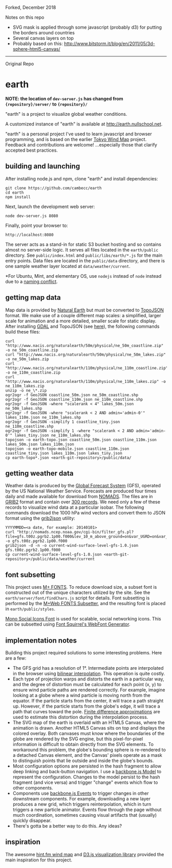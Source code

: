 Forked, December 2018

Notes on this repo

- SVG mask is applied through some javascript (probably d3) for putting the borders around countries
- Several canvas layers on top
- Probably based on this: http://www.bitstorm.it/blog/en/2011/05/3d-sphere-html5-canvas/

---

Original Repo

# earth

**NOTE: the location of `dev-server.js` has changed from `{repository}/server/` to `{repository}/`**

"earth" is a project to visualize global weather conditions.

A customized instance of "earth" is available at http://earth.nullschool.net.

"earth" is a personal project I've used to learn javascript and browser programming, and is based on the earlier
[Tokyo Wind Map](https://github.com/cambecc/air) project. Feedback and contributions are welcome! ...especially
those that clarify accepted best practices.

## building and launching

After installing node.js and npm, clone "earth" and install dependencies:

    git clone https://github.com/cambecc/earth
    cd earth
    npm install

Next, launch the development web server:

    node dev-server.js 8080

Finally, point your browser to:

    http://localhost:8080

The server acts as a stand-in for static S3 bucket hosting and so contains almost no server-side logic. It
serves all files located in the `earth/public` directory. See `public/index.html` and `public/libs/earth/*.js`
for the main entry points. Data files are located in the `public/data` directory, and there is one sample
weather layer located at `data/weather/current`.

\*For Ubuntu, Mint, and elementary OS, use `nodejs` instead of `node` instead due to a [naming conflict](https://github.com/joyent/node/wiki/Installing-Node.js-via-package-manager#ubuntu-mint-elementary-os).

## getting map data

Map data is provided by [Natural Earth](http://www.naturalearthdata.com) but must be converted to
[TopoJSON](https://github.com/mbostock/topojson/wiki) format. We make use of a couple different map scales: a
simplified, larger scale for animation and a more detailed, smaller scale for static display. After installing
[GDAL](http://www.gdal.org/) and TopoJSON (see [here](http://bost.ocks.org/mike/map/#installing-tools)), the
following commands build these files:

    curl "http://www.nacis.org/naturalearth/50m/physical/ne_50m_coastline.zip" -o ne_50m_coastline.zip
    curl "http://www.nacis.org/naturalearth/50m/physical/ne_50m_lakes.zip" -o ne_50m_lakes.zip
    curl "http://www.nacis.org/naturalearth/110m/physical/ne_110m_coastline.zip" -o ne_110m_coastline.zip
    curl "http://www.nacis.org/naturalearth/110m/physical/ne_110m_lakes.zip" -o ne_110m_lakes.zip
    unzip -o ne_\*.zip
    ogr2ogr -f GeoJSON coastline_50m.json ne_50m_coastline.shp
    ogr2ogr -f GeoJSON coastline_110m.json ne_110m_coastline.shp
    ogr2ogr -f GeoJSON -where "scalerank < 4" lakes_50m.json ne_50m_lakes.shp
    ogr2ogr -f GeoJSON -where "scalerank < 2 AND admin='admin-0'" lakes_110m.json ne_110m_lakes.shp
    ogr2ogr -f GeoJSON -simplify 1 coastline_tiny.json ne_110m_coastline.shp
    ogr2ogr -f GeoJSON -simplify 1 -where "scalerank < 2 AND admin='admin-0'" lakes_tiny.json ne_110m_lakes.shp
    topojson -o earth-topo.json coastline_50m.json coastline_110m.json lakes_50m.json lakes_110m.json
    topojson -o earth-topo-mobile.json coastline_110m.json coastline_tiny.json lakes_110m.json lakes_tiny.json
    cp earth-topo*.json <earth-git-repository>/public/data/

## getting weather data

Weather data is produced by the [Global Forecast System](http://en.wikipedia.org/wiki/Global_Forecast_System) (GFS),
operated by the US National Weather Service. Forecasts are produced four times daily and made available for
download from [NOMADS](http://nomads.ncep.noaa.gov/). The files are in [GRIB2](http://en.wikipedia.org/wiki/GRIB)
format and contain over [300 records](http://www.nco.ncep.noaa.gov/pmb/products/gfs/gfs.t00z.pgrbf00.grib2.shtml).
We need only a few of these records to visualize wind data at a particular isobar. The following commands download
the 1000 hPa wind vectors and convert them to JSON format using the [grib2json](https://github.com/cambecc/grib2json)
utility:

    YYYYMMDD=<a date, for example: 20140101>
    curl "http://nomads.ncep.noaa.gov/cgi-bin/filter_gfs.pl?file=gfs.t00z.pgrb2.1p00.f000&lev_10_m_above_ground=on&var_UGRD=on&var_VGRD=on&dir=%2Fgfs.${YYYYMMDD}00" -o gfs.t00z.pgrb2.1p00.f000
    grib2json -d -n -o current-wind-surface-level-gfs-1.0.json gfs.t00z.pgrb2.1p00.f000
    cp current-wind-surface-level-gfs-1.0.json <earth-git-repository>/public/data/weather/current

## font subsetting

This project uses [M+ FONTS](http://mplus-fonts.sourceforge.jp/). To reduce download size, a subset font is
constructed out of the unique characters utilized by the site. See the `earth/server/font/findChars.js` script
for details. Font subsetting is performed by the [M+Web FONTS Subsetter](http://mplus.font-face.jp/), and
the resulting font is placed in `earth/public/styles`.

[Mono Social Icons Font](http://drinchev.github.io/monosocialiconsfont/) is used for scalable, social networking
icons. This can be subsetted using [Font Squirrel's WebFont Generator](http://www.fontsquirrel.com/tools/webfont-generator).

## implementation notes

Building this project required solutions to some interesting problems. Here are a few:

- The GFS grid has a resolution of 1°. Intermediate points are interpolated in the browser using [bilinear
  interpolation](http://en.wikipedia.org/wiki/Bilinear_interpolation). This operation is quite costly.
- Each type of projection warps and distorts the earth in a particular way, and the degree of distortion must
  be calculated for each point (x, y) to ensure wind particle paths are rendered correctly. For example,
  imagine looking at a globe where a wind particle is moving north from the equator. If the particle starts
  from the center, it will trace a path straight up. However, if the particle starts from the globe's edge,
  it will trace a path that curves toward the pole. [Finite difference approximations](http://gis.stackexchange.com/a/5075/23451)
  are used to estimate this distortion during the interpolation process.
- The SVG map of the earth is overlaid with an HTML5 Canvas, where the animation is drawn. Another HTML5
  Canvas sits on top and displays the colored overlay. Both canvases must know where the boundaries of the
  globe are rendered by the SVG engine, but this pixel-for-pixel information is difficult to obtain directly
  from the SVG elements. To workaround this problem, the globe's bounding sphere is re-rendered to a
  detached Canvas element, and the Canvas' pixels operate as a mask to distinguish points that lie outside
  and inside the globe's bounds.
- Most configuration options are persisted in the hash fragment to allow deep linking and back-button
  navigation. I use a [backbone.js Model](http://backbonejs.org/#Model) to represent the configuration.
  Changes to the model persist to the hash fragment (and vice versa) and trigger "change" events which flow to
  other components.
- Components use [backbone.js Events](http://backbonejs.org/#Events) to trigger changes in other downstream
  components. For example, downloading a new layer produces a new grid, which triggers reinterpolation, which
  in turn triggers a new particle animator. Events flow through the page without much coordination,
  sometimes causing visual artifacts that (usually) quickly disappear.
- There's gotta be a better way to do this. Any ideas?

## inspiration

The awesome [hint.fm wind map](http://hint.fm/wind/) and [D3.js visualization library](http://d3js.org) provided
the main inspiration for this project.
